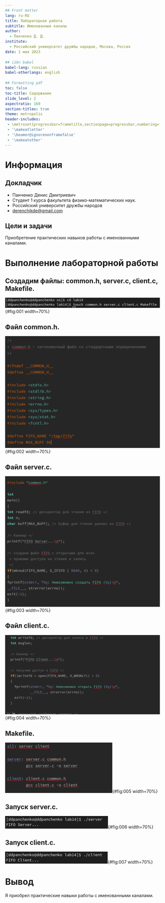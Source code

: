 ```yaml
---
## Front matter
lang: ru-RU
title: Лабораторная работа 
subtitle: Именованные каналы
author:
  - Панченко Д. Д.
institute:
  - Российский университет дружбы народов, Москва, Россия
date: 1 мая 2023

## i18n babel
babel-lang: russian
babel-otherlangs: english

## Formatting pdf
toc: false
toc-title: Содержание
slide_level: 2
aspectratio: 169
section-titles: true
theme: metropolis
header-includes:
 - \metroset{progressbar=frametitle,sectionpage=progressbar,numbering=fraction}
 - '\makeatletter'
 - '\beamer@ignorenonframefalse'
 - '\makeatother'
---
```


# Информация

## Докладчик

  * Панченко Денис Дмитриевич
  * Студент 1 курса факультета физико-математических наук.
  * Российский университет дружбы народов
  * [derenchikde@gmail.com](mailto:derenchikde@gmail.com)

## Цели и задачи

Приобретение практических навыков работы с именованными каналами.

# Выполнение лабораторной работы

## Создадим файлы: common.h, server.c, client.c, Makefile.

![Создание файлов](image/1.png){#fig:001 width=70%}

## Файл common.h.

![common.h](image/2.png){#fig:002 width=70%}

## Файл server.c.

![server.c](image/3.png){#fig:003 width=70%}

## Файл client.c.

![client.c](image/4.png){#fig:004 width=70%}

## Makefile.

![Makefile](image/5.png){#fig:005 width=70%}

## Запуск server.c.

![Запуск программы](image/6.png){#fig:006 width=70%}

## Запуск client.c.

![Запуск программы](image/7.png){#fig:007 width=70%}

# Вывод

Я приобрел практические навыки работы с именованными каналами.
